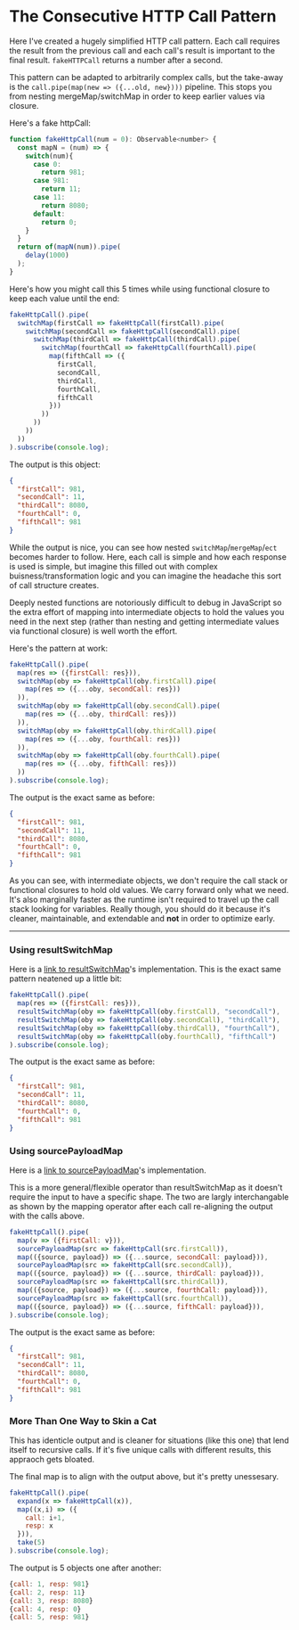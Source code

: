 # The Consecutive HTTP Call Pattern

Here I've created a hugely simplified HTTP call pattern. Each call requires the result from the previous call and each call's result is important to the final result. `fakeHTTPCall` returns a number after a second. 

This pattern can be adapted to arbitrarily complex calls, but the take-away is the `call.pipe(map(new => ({...old, new})))` pipeline. This stops you from nesting mergeMap/switchMap in order to keep earlier values via closure. 

Here's a fake httpCall:

```JavaScript
function fakeHttpCall(num = 0): Observable<number> {
  const mapN = (num) => {
    switch(num){
      case 0:
        return 981;
      case 981: 
        return 11;
      case 11:
        return 8080;
      default:
        return 0;
    }
  }
  return of(mapN(num)).pipe(
    delay(1000)
  );
}
```

Here's how you might call this 5 times while using functional closure to keep each value until the end:

```JavaScript
fakeHttpCall().pipe(
  switchMap(firstCall => fakeHttpCall(firstCall).pipe(
    switchMap(secondCall => fakeHttpCall(secondCall).pipe(
      switchMap(thirdCall => fakeHttpCall(thirdCall).pipe(
        switchMap(fourthCall => fakeHttpCall(fourthCall).pipe(
          map(fifthCall => ({
            firstCall,
            secondCall,
            thirdCall,
            fourthCall,
            fifthCall
          }))
        ))
      ))
    ))
  ))
).subscribe(console.log);
```

The output is this object:

```JSON
{
  "firstCall": 981,
  "secondCall": 11,
  "thirdCall": 8080,
  "fourthCall": 0,
  "fifthCall": 981
}
```

While the output is nice, you can see how nested `switchMap`/`mergeMap`/`ect` becomes harder to follow. Here, each call is simple and how each response is used is simple, but imagine this filled out with complex buisness/transformation logic and you can imagine the headache this sort of call structure creates.

Deeply nested functions are notoriously difficult to debug in JavaScript so the extra effort of mapping into intermediate objects to hold the values you need in the next step (rather than nesting and getting intermediate values via functional closure) is well worth the effort.

Here's the pattern at work:

```JavaScript
fakeHttpCall().pipe(
  map(res => ({firstCall: res})),
  switchMap(oby => fakeHttpCall(oby.firstCall).pipe(
    map(res => ({...oby, secondCall: res}))
  )),
  switchMap(oby => fakeHttpCall(oby.secondCall).pipe(
    map(res => ({...oby, thirdCall: res}))
  )),
  switchMap(oby => fakeHttpCall(oby.thirdCall).pipe(
    map(res => ({...oby, fourthCall: res}))
  )),
  switchMap(oby => fakeHttpCall(oby.fourthCall).pipe(
    map(res => ({...oby, fifthCall: res}))
  ))
).subscribe(console.log);
```

The output is the exact same as before:

```JSON
{
  "firstCall": 981,
  "secondCall": 11,
  "thirdCall": 8080,
  "fourthCall": 0,
  "fifthCall": 981
}
```

As you can see, with intermediate objects, we don't require the call stack or functional closures to hold old values. We carry forward only what we need. It's also marginally faster as the runtime isn't required to travel up the call stack looking for variables. Really though, you should do it because it's cleaner, maintainable, and extendable and **not** in order to optimize early.

----

### Using resultSwitchMap

Here is a [link to resultSwitchMap](resultMap.md)'s implementation. 
This is the exact same pattern neatened up a little bit:

```JavaScript
fakeHttpCall().pipe(
  map(res => ({firstCall: res})),
  resultSwitchMap(oby => fakeHttpCall(oby.firstCall), "secondCall"),
  resultSwitchMap(oby => fakeHttpCall(oby.secondCall), "thirdCall"),
  resultSwitchMap(oby => fakeHttpCall(oby.thirdCall), "fourthCall"),
  resultSwitchMap(oby => fakeHttpCall(oby.fourthCall), "fifthCall")
).subscribe(console.log);
```

The output is the exact same as before:

```JSON
{
  "firstCall": 981,
  "secondCall": 11,
  "thirdCall": 8080,
  "fourthCall": 0,
  "fifthCall": 981
}
```
### Using sourcePayloadMap

Here is a [link to sourcePayloadMap](resultMap.md)'s implementation. 

This is a more general/flexible operator than resultSwitchMap as it doesn't require the input to have a specific shape. The two are largly interchangable as shown by the mapping operator after each call re-aligning the output with the calls above.

```JavaScript
fakeHttpCall().pipe(
  map(v => ({firstCall: v})),
  sourcePayloadMap(src => fakeHttpCall(src.firstCall)),
  map(({source, payload}) => ({...source, secondCall: payload})),
  sourcePayloadMap(src => fakeHttpCall(src.secondCall)),
  map(({source, payload}) => ({...source, thirdCall: payload})),
  sourcePayloadMap(src => fakeHttpCall(src.thirdCall)),
  map(({source, payload}) => ({...source, fourthCall: payload})),
  sourcePayloadMap(src => fakeHttpCall(src.fourthCall)),
  map(({source, payload}) => ({...source, fifthCall: payload})),
).subscribe(console.log);
```

The output is the exact same as before:

```JSON
{
  "firstCall": 981,
  "secondCall": 11,
  "thirdCall": 8080,
  "fourthCall": 0,
  "fifthCall": 981
}
```

### More Than One Way to Skin a Cat

This has identicle output and is cleaner for situations (like this one) that lend itself to recursive calls. If it's five unique calls with different results, this appraoch gets bloated. 

The final map is to align with the output above, but it's pretty unessesary. 

```JavaScript
fakeHttpCall().pipe(
  expand(x => fakeHttpCall(x)),
  map((x,i) => ({
    call: i+1,
    resp: x
  })),
  take(5)
).subscribe(console.log);
```
The output is 5 objects one after another:

```JavaScript
{call: 1, resp: 981}
{call: 2, resp: 11}
{call: 3, resp: 8080}
{call: 4, resp: 0}
{call: 5, resp: 981}
```
